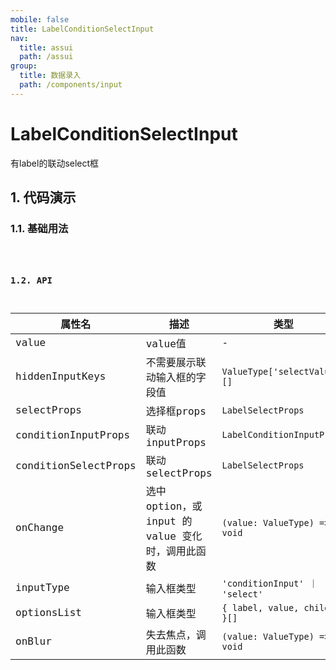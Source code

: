 ```yaml
---
mobile: false
title: LabelConditionSelectInput
nav:
  title: assui
  path: /assui
group:
  title: 数据录入
  path: /components/input
---
```


# LabelConditionSelectInput
有label的联动select框
## 1. 代码演示

### 1.1. 基础用法

<code hideActions='["CSB", "EXTERNAL"]' src="./demo/index.tsx" />

### 1.2. API

| 属性名               | 描述                                              | 类型                           | 默认值         |
| -------------------- | ------------------------------------------------- | ------------------------------ | -------------- |
| value                | value值                                           | -                              | -              |
| hiddenInputKeys      | 不需要展示联动输入框的字段值                      | `ValueType['selectValue'][]`   | -              |
| selectProps          | 选择框props                                       | `LabelSelectProps`             | -              |
| conditionInputProps  | 联动inputProps                                    | `LabelConditionInputProps`     | -              |
| conditionSelectProps | 联动selectProps                                   | `LabelSelectProps`             | -              |
| onChange             | 选中 option，或 input 的 value 变化时，调用此函数 | `(value: ValueType) => void`   | -              |
| inputType            | 输入框类型                                        | `'conditionInput' ｜ 'select'` | conditionInput |
| optionsList          | 输入框类型                                        | `{ label, value, children }[]` | []             |
| onBlur               | 失去焦点，调用此函数                              | `(value: ValueType) => void`   | -              |
